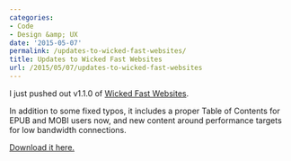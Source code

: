 ```yaml
---
categories:
- Code
- Design &amp; UX
date: '2015-05-07'
permalink: /updates-to-wicked-fast-websites/
title: Updates to Wicked Fast Websites
url: /2015/05/07/updates-to-wicked-fast-websites
---
```


I just pushed out v1.1.0 of [Wicked Fast Websites](https://gomakethings.com/wicked-fast-websites/).

In addition to some fixed typos, it includes a proper Table of Contents for EPUB and MOBI users now, and new content around performance targets for low bandwidth connections.

[Download it here.](https://gomakethings.com/wicked-fast-websites/)